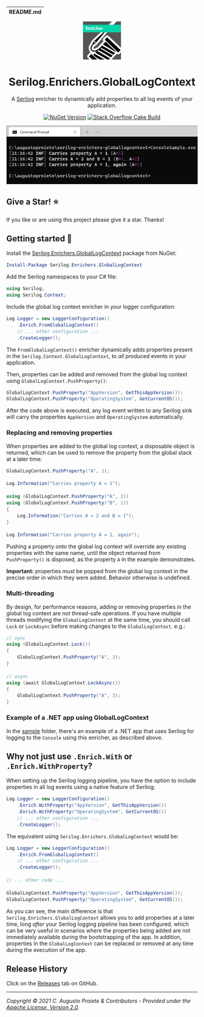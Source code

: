 | README.md |
|:---|

<div align="center">

<img src="asset/serilog-enrichers-globallogcontext-nuget.png" alt="Serilog.Enrichers.GlobalLogContext" width="100" />

</div>

<h1 align="center">Serilog.Enrichers.GlobalLogContext</h1>
<div align="center">

A [Serilog](https://serilog.net) enricher to dynamically add properties to all log events of your application.

[![NuGet Version](https://img.shields.io/nuget/v/Serilog.Enrichers.GlobalLogContext.svg?color=blue&style=flat-square)](https://www.nuget.org/packages/Serilog.Enrichers.GlobalLogContext/) [![Stack Overflow Cake Build](https://img.shields.io/badge/stack%20overflow-serilog-orange.svg?style=flat-square)](http://stackoverflow.com/questions/tagged/serilog)

![Seq showing properties from Serilog.Enrichers.GlobalLogContext](asset/serilog-enrichers-globallogcontext-console.png)

</div>

## Give a Star! :star:

If you like or are using this project please give it a star. Thanks!

## Getting started :rocket:

Install the [Serilog.Enrichers.GlobalLogContext](https://www.nuget.org/packages/Serilog.Enrichers.GlobalLogContext/) package from NuGet:

```powershell
Install-Package Serilog.Enrichers.GlobalLogContext
```

Add the Serilog namespaces to your C# file:

```csharp
using Serilog;
using Serilog.Context;
```

Include the global log context enricher in your logger configuration:

```csharp
Log.Logger = new LoggerConfiguration()
    .Enrich.FromGlobalLogContext()
    // ... other configuration ...
    .CreateLogger();
```

The `FromGlobalLogContext()` enricher dynamically adds properties present in the `Serilog.Context.GlobalLogContext`, to _all_ produced events in your application.

Then, properties can be added and removed from the global log context using `GlobalLogContext.PushProperty()`:

```csharp
GlobalLogContext.PushProperty("AppVersion", GetThisAppVersion());
GlobalLogContext.PushProperty("OperatingSystem", GetCurrentOS());
```

After the code above is executed, any log event written to any Serilog sink will carry the properties `AppVersion` and `OperatingSystem` automatically.

### Replacing and removing properties

When properties are added to the global log context, a disposable object is returned, which can be used to remove the property from the global stack at a later time:

```csharp
GlobalLogContext.PushProperty("A", 1);

Log.Information("Carries property A = 1");

using (GlobalLogContext.PushProperty("A", 2))
using (GlobalLogContext.PushProperty("B", 1))
{
    Log.Information("Carries A = 2 and B = 1");
}

Log.Information("Carries property A = 1, again");
```

Pushing a property onto the global log context will override any existing properties with the same name, until the object returned from `PushProperty()` is disposed, as the property `A` in the example demonstrates.

**Important:** properties _must_ be popped from the global log context in the precise order in which they were added. Behavior otherwise is undefined.

### Multi-threading

By design, for performance reasons, adding or removing properties in the global log context are *not* thread-safe operations. If you have multiple threads modifying the `GlobalLogContext` at the same time, you should call `Lock` or `LockAsync` before making changes to the `GlobalLogContext`. e.g.:

```csharp
// sync
using (GlobalLogContext.Lock())
{
    GlobalLogContext.PushProperty("A", 3);
}

// async
using (await GlobalLogContext.LockAsync())
{
    GlobalLogContext.PushProperty("A", 3);
}
```

### Example of a .NET app using GlobalLogContext

In the [sample](sample/) folder, there's an example of a .NET app that uses Serilog for logging to the `Console` using this enricher, as described above.

## Why not just use `.Enrich.With` or `.Enrich.WithProperty`?

When setting up the Serilog logging pipeline, you have the option to include properties in all log events using a native feature of Serilog:

```csharp
Log.Logger = new LoggerConfiguration()
    .Enrich.WithProperty("AppVersion", GetThisAppVersion())
    .Enrich.WithProperty("OperatingSystem", GetCurrentOS())
    // ... other configuration ...
    .CreateLogger();
```

The equivalent using `Serilog.Enrichers.GlobalLogContext` would be:

```csharp
Log.Logger = new LoggerConfiguration()
    .Enrich.FromGlobalLogContext()
    // ... other configuration ...
    .CreateLogger();

// ... other code ...

GlobalLogContext.PushProperty("AppVersion", GetThisAppVersion());
GlobalLogContext.PushProperty("OperatingSystem", GetCurrentOS());
```

As you can see, the main difference is that `Serilog.Enrichers.GlobalLogContext` allows you to add properties at a later time, long _after_ your Serilog logging pipeline has been configured, which can be very useful in scenarios where the properties being added are not immediately available during the bootstrapping of the app. In addition, properties in the `GlobalLogContext` can be replaced or removed at any time during the execution of the app.

## Release History

Click on the [Releases](https://github.com/augustoproiete/Serilog.Enrichers.GlobalLogContext/releases) tab on GitHub.

---

_Copyright &copy; 2021 C. Augusto Proiete & Contributors - Provided under the [Apache License, Version 2.0](LICENSE)._
